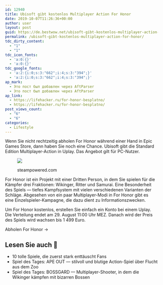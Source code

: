 ```yaml
---
id: 12940
title: Ubisoft gibt kostenlos Multiplayer Action For Honor
date: 2019-10-07T11:26:36+00:00
author: user
layout: post
guid: https://de.bestwow.net/ubisoft-gibt-kostenlos-multiplayer-action-for-honor/
permalink: /ubisoft-gibt-kostenlos-multiplayer-action-for-honor/
tdc_dirty_content:
  - "1"
  - "1"
tdc_icon_fonts:
  - 'a:0:{}'
  - 'a:0:{}'
tdc_google_fonts:
  - 'a:2:{i:0;s:3:"662";i:4;s:3:"394";}'
  - 'a:2:{i:0;s:3:"662";i:4;s:3:"394";}'
ap_mark:
  - Это пост был добавлен через AftParser
  - Это пост был добавлен через AftParser
ap_link:
  - https://lifehacker.ru/for-honor-besplatno/
  - https://lifehacker.ru/for-honor-besplatno/
post_views_count:
  - "6"
  - "6"
categories:
  - Lifestyle
---
```

Wenn Sie nicht rechtzeitig abholen For Honor während einer Hand in Epic Games Store, dann haben Sie noch eine Chance. Ubisoft gibt die Standard Edition Multiplayer-Action in Uplay. Das Angebot gilt für PC-Nutzer.<figure>

![](https://de.bestwow.net/wp-content/uploads/2019/10/ubisoft-otdaet-besplatno-mul-tipleernyy-ekshen-for-honor-1.jpg) <figcaption>steampowered.com</figcaption></figure> 

For Honor ist ein Projekt mit einer Dritten Person, in dem Sie spielen für die Kämpfer drei Fraktionen: Wikinger, Ritter und Samurai. Eine Besonderheit des Spiels — tiefes Kampfsystem mit vielen verschiedenen Varianten der Schläge. Abgesehen von ein paar Multiplayer-Modi in For Honor gibt es eine Einzelspieler-Kampagne, die dazu dient zu Informationszwecken.

Um For Honor kostenlos, erstellen Sie einfach ein Konto bei einem Uplay. Die Verteilung endet am 29. August 11:00 Uhr MEZ. Danach wird der Preis des Spiels wird wachsen bis 1 499 Euro.

Abholen For Honor →

<div>
  <h2 class="read-also__title">
    <span>Lesen Sie auch</span> <span>🧐 </span>
  </h2>
  
  <ul class="read-also__list">
    <li>
      10 tolle Spiele, die zuerst stark enttäuscht Fans
    </li>
    <li>
      Spiel des Tages: APE OUT — stilvoll und blutige Action-Spiel über Flucht aus dem Zoo
    </li>
    <li>
      Spiel des Tages: BOSSGARD — Multiplayer-Shooter, in dem die Wikinger kämpfen mit bizarren Bossen
    </li>
  </ul>
</div>